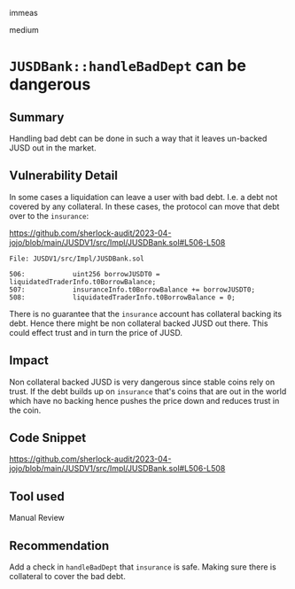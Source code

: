 immeas

medium

# `JUSDBank::handleBadDept` can be dangerous

## Summary
Handling bad debt can be done in such a way that it leaves un-backed JUSD out in the market.

## Vulnerability Detail
In some cases a liquidation can leave a user with bad debt. I.e. a debt not covered by any collateral. In these cases, the protocol can move that debt over to the `insurance`:

https://github.com/sherlock-audit/2023-04-jojo/blob/main/JUSDV1/src/Impl/JUSDBank.sol#L506-L508
```solidity
File: JUSDV1/src/Impl/JUSDBank.sol

506:            uint256 borrowJUSDT0 = liquidatedTraderInfo.t0BorrowBalance;
507:            insuranceInfo.t0BorrowBalance += borrowJUSDT0;
508:            liquidatedTraderInfo.t0BorrowBalance = 0;
```

There is no guarantee that the `insurance` account has collateral backing its debt. Hence there might be non collateral backed JUSD out there. This could effect trust and in turn the price of JUSD.

## Impact
Non collateral backed JUSD is very dangerous since stable coins rely on trust. If the debt builds up on `insurance` that's coins that are out in the world which have no backing hence pushes the price down and reduces trust in the coin.

## Code Snippet
https://github.com/sherlock-audit/2023-04-jojo/blob/main/JUSDV1/src/Impl/JUSDBank.sol#L506-L508

## Tool used
Manual Review

## Recommendation
Add a check in `handleBadDept` that `insurance` is safe. Making sure there is collateral to cover the bad debt.